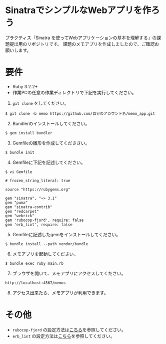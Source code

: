 # SinatraでシンプルなWebアプリを作ろう

プラクティス「Sinatra を使ってWebアプリケーションの基本を理解する」の課題提出用のリポジトリです。
課題のメモアプリを作成しましたので、ご確認お願いします。

# 要件

- Ruby 3.2.2+
- 作業PCの任意の作業ディレクトリで下記を実行してください。

1. `git clone` をしてください。

```
$ git clone -b memo https://github.com/自分のアカウント名/memo_app.git
```

2. Bundlerのインストールしてください。

```
$ gem install bundler
```

3. Gemfileの雛形を作成してくだささい。

```
$ bundle init
```

4. Gemfileに下記を記述してください。

```
$ vi Gemfile
```

```
# frozen_string_literal: true

source "https://rubygems.org"

gem "sinatra", "~> 3.1"
gem "puma"
gem "sinatra-contrib"
gem "redcarpet"
gem "webrick"
gem 'rubocop-fjord', require: false
gem 'erb_lint', require: false
```

5. Gemfileに記述したgemをインストールしてください。

```
$ bundle install --path vendor/bundle
```

6. メモアプリを起動してください。

```
$ bundle exec ruby main.rb
```

7. ブラウザを開いて、メモアプリにアクセスしてください。

```
http://localhost:4567/memos
```

8. アクセス出来たら、メモアプリが利用できます。

# その他

- `rubocop-fjord` の設定方法は[こちら](https://github.com/fjordllc/rubocop-fjord)を参照してください。
- `erb_lint` の設定方法は[こちら](https://github.com/Shopify/erb-lint)を参照してください。

